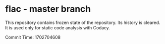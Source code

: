 # flac - master branch

This repository contains frozen state of the repository.
Its history is cleared. It is used only for static code
analysis with Codacy.

Commit Time: 1702704608